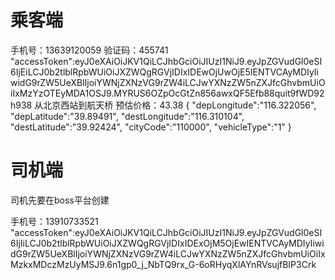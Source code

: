 # 乘客端

手机号：13639120059
验证码：455741
"accessToken":eyJ0eXAiOiJKV1QiLCJhbGciOiJIUzI1NiJ9.eyJpZGVudGl0eSI6IjEiLCJ0b2tlblRpbWUiOiJXZWQgRGVjIDIxIDEwOjUwOjE5IENTVCAyMDIyIiwidG9rZW5UeXBlIjoiYWNjZXNzVG9rZW4iLCJwYXNzZW5nZXJfcGhvbmUiOiIxMzYzOTEyMDA1OSJ9.MYRUS6OZpOcGtZn856awxQF5Efb88quit9fWD92h938
从北京西站到航天桥
预估价格：43.38
{
"depLongitude":"116.322056",
"depLatitude":"39.89491",
"destLongitude":"116.310104",
"destLatitude":"39.92424",
"cityCode":"110000",
"vehicleType":"1"
}




# 司机端
司机先要在boss平台创建

手机号：13910733521
"accessToken":eyJ0eXAiOiJKV1QiLCJhbGciOiJIUzI1NiJ9.eyJpZGVudGl0eSI6IjIiLCJ0b2tlblRpbWUiOiJXZWQgRGVjIDIxIDExOjM5OjEwIENTVCAyMDIyIiwidG9rZW5UeXBlIjoiYWNjZXNzVG9rZW4iLCJwYXNzZW5nZXJfcGhvbmUiOiIxMzkxMDczMzUyMSJ9.6n1gp0_j_NbTQ9rx_G-6oRHyqXlAYnRVsujfBIP3Crk